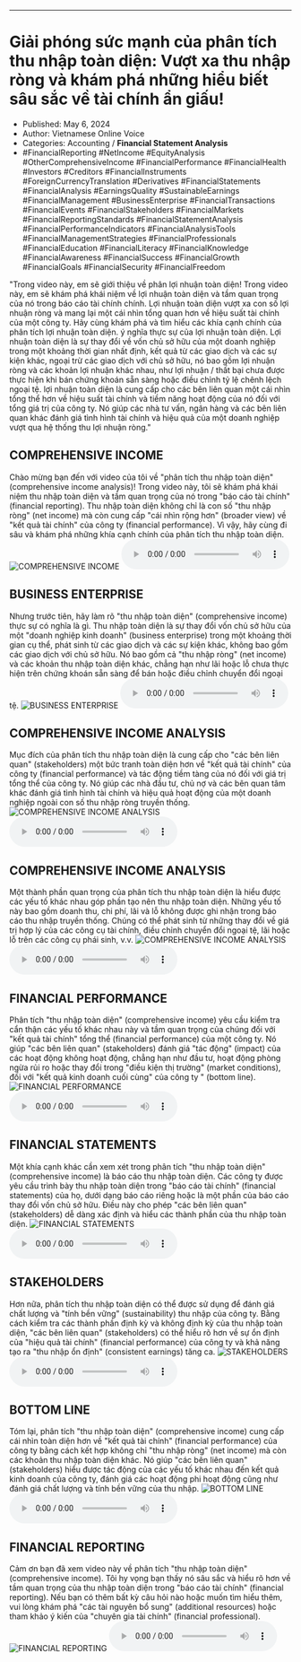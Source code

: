 
---

# Giải phóng sức mạnh của phân tích thu nhập toàn diện: Vượt xa thu nhập ròng và khám phá những hiểu biết sâu sắc về tài chính ẩn giấu!

- Published: May 6, 2024
- Author: Vietnamese Online Voice
- Categories: Accounting / **Financial Statement Analysis**
- #FinancialReporting #NetIncome #EquityAnalysis #OtherComprehensiveIncome #FinancialPerformance #FinancialHealth #Investors #Creditors #FinancialInstruments #ForeignCurrencyTranslation #Derivatives #FinancialStatements #FinancialAnalysis #EarningsQuality #SustainableEarnings #FinancialManagement #BusinessEnterprise #FinancialTransactions #FinancialEvents #FinancialStakeholders #FinancialMarkets #FinancialReportingStandards #FinancialStatementAnalysis #FinancialPerformanceIndicators #FinancialAnalysisTools #FinancialManagementStrategies #FinancialProfessionals #FinancialEducation #FinancialLiteracy #FinancialKnowledge #FinancialAwareness #FinancialSuccess #FinancialGrowth #FinancialGoals #FinancialSecurity #FinancialFreedom

"Trong video này, em sẽ giới thiệu về phân lợi nhuận toàn diện! Trong video này, em sẽ khám phá khái niệm về lợi nhuận toàn diện và tầm quan trọng của nó trong báo cáo tài chính chính. Lợi nhuận toàn diện vượt xa con số lợi nhuận ròng và mang lại một cái nhìn tổng quan hơn về hiệu suất tài chính của một công ty. Hãy cùng khám phá và tìm hiểu các khía cạnh chính của phân tích lợi nhuận toàn diện. ý nghĩa thực sự của lợi nhuận toàn diện. Lợi nhuận toàn diện là sự thay đổi về vốn chủ sở hữu của một doanh nghiệp trong một khoảng thời gian nhất định, kết quả từ các giao dịch và các sự kiện khác, ngoại trừ các giao dịch với chủ sở hữu, nó bao gồm lợi nhuận ròng và các khoản lợi nhuận khác nhau, như lợi nhuận / thất bại chưa được thực hiện khi bán chứng khoán sẵn sàng hoặc điều chỉnh tỷ lệ chênh lệch ngoại tệ. lợi nhuận toàn diện là cung cấp cho các bên liên quan một cái nhìn tổng thể hơn về hiệu suất tài chính và tiềm năng hoạt động của nó đối với tổng giá trị của công ty. Nó giúp các nhà tư vấn, ngân hàng và các bên liên quan khác đánh giá tình hình tài chính và hiệu quả của một doanh nghiệp vượt qua hệ thống thu lợi nhuận ròng."


## COMPREHENSIVE INCOME

Chào mừng bạn đến với video của tôi về "phân tích thu nhập toàn diện" (comprehensive income analysis)! Trong video này, tôi sẽ khám phá khái niệm thu nhập toàn diện và tầm quan trọng của nó trong "báo cáo tài chính" (financial reporting). Thu nhập toàn diện không chỉ là con số "thu nhập ròng" (net income) mà còn cung cấp "cái nhìn rộng hơn" (broader view) về "kết quả tài chính" của công ty (financial performance). Vì vậy, hãy cùng đi sâu và khám phá những khía cạnh chính của phân tích thu nhập toàn diện.
![COMPREHENSIVE INCOME](https://http-archiver-apis-production-80.schnworks.com/storage/images/transitions/2024-05-06/transition-23535180450-Montserrat-Bold-673AB7.jpg)
<audio controls>
    <source src="https://http-archiver-apis-production-80.schnworks.com/storage/storage/audio/file-15358044288.mp3" type="audio/mpeg">
</audio>



## BUSINESS ENTERPRISE

Nhưng trước tiên, hãy làm rõ "thu nhập toàn diện" (comprehensive income) thực sự có nghĩa là gì. Thu nhập toàn diện là sự thay đổi vốn chủ sở hữu của một "doanh nghiệp kinh doanh" (business enterprise) trong một khoảng thời gian cụ thể, phát sinh từ các giao dịch và các sự kiện khác, không bao gồm các giao dịch với chủ sở hữu. Nó bao gồm cả "thu nhập ròng" (net income) và các khoản thu nhập toàn diện khác, chẳng hạn như lãi hoặc lỗ chưa thực hiện trên chứng khoán sẵn sàng để bán hoặc điều chỉnh chuyển đổi ngoại tệ.
![BUSINESS ENTERPRISE](https://http-archiver-apis-production-80.schnworks.com/storage/images/transitions/2024-05-06/transition-1757985122-Montserrat-Bold-303F9F.jpg)
<audio controls>
    <source src="https://http-archiver-apis-production-80.schnworks.com/storage/storage/audio/file-38400255820.mp3" type="audio/mpeg">
</audio>



## COMPREHENSIVE INCOME ANALYSIS

Mục đích của phân tích thu nhập toàn diện là cung cấp cho "các bên liên quan" (stakeholders) một bức tranh toàn diện hơn về "kết quả tài chính" của công ty (financial performance) và tác động tiềm tàng của nó đối với giá trị tổng thể của công ty. Nó giúp các nhà đầu tư, chủ nợ và các bên quan tâm khác đánh giá tình hình tài chính và hiệu quả hoạt động của một doanh nghiệp ngoài con số thu nhập ròng truyền thống.
![COMPREHENSIVE INCOME ANALYSIS](https://http-archiver-apis-production-80.schnworks.com/storage/images/transitions/2024-05-06/transition-44910563297-Montserrat-Medium-4A148C.jpg)
<audio controls>
    <source src="https://http-archiver-apis-production-80.schnworks.com/storage/storage/audio/file-13077537818.mp3" type="audio/mpeg">
</audio>



## COMPREHENSIVE INCOME ANALYSIS

Một thành phần quan trọng của phân tích thu nhập toàn diện là hiểu được các yếu tố khác nhau góp phần tạo nên thu nhập toàn diện. Những yếu tố này bao gồm doanh thu, chi phí, lãi và lỗ không được ghi nhận trong báo cáo thu nhập truyền thống. Chúng có thể phát sinh từ những thay đổi về giá trị hợp lý của các công cụ tài chính, điều chỉnh chuyển đổi ngoại tệ, lãi hoặc lỗ trên các công cụ phái sinh, v.v.
![COMPREHENSIVE INCOME ANALYSIS](https://http-archiver-apis-production-80.schnworks.com/storage/images/transitions/2024-05-06/transition--12508850879-Montserrat-Thin-673AB7.jpg)
<audio controls>
    <source src="https://http-archiver-apis-production-80.schnworks.com/storage/storage/audio/file-3132402281.mp3" type="audio/mpeg">
</audio>



## FINANCIAL PERFORMANCE

Phân tích "thu nhập toàn diện" (comprehensive income) yêu cầu kiểm tra cẩn thận các yếu tố khác nhau này và tầm quan trọng của chúng đối với "kết quả tài chính" tổng thể (financial performance) của một công ty. Nó giúp "các bên liên quan" (stakeholders) đánh giá "tác động" (impact) của các hoạt động không hoạt động, chẳng hạn như đầu tư, hoạt động phòng ngừa rủi ro hoặc thay đổi trong "điều kiện thị trường" (market conditions), đối với "kết quả kinh doanh cuối cùng" của công ty " (bottom line).
![FINANCIAL PERFORMANCE](https://http-archiver-apis-production-80.schnworks.com/storage/images/transitions/2024-05-06/transition-27716523685-Montserrat-Black-673AB7.jpg)
<audio controls>
    <source src="https://http-archiver-apis-production-80.schnworks.com/storage/storage/audio/file-17727528460.mp3" type="audio/mpeg">
</audio>



## FINANCIAL STATEMENTS

Một khía cạnh khác cần xem xét trong phân tích "thu nhập toàn diện" (comprehensive income) là báo cáo thu nhập toàn diện. Các công ty được yêu cầu trình bày thu nhập toàn diện trong "báo cáo tài chính" (financial statements) của họ, dưới dạng báo cáo riêng hoặc là một phần của báo cáo thay đổi vốn chủ sở hữu. Điều này cho phép "các bên liên quan" (stakeholders) dễ dàng xác định và hiểu các thành phần của thu nhập toàn diện.
![FINANCIAL STATEMENTS](https://http-archiver-apis-production-80.schnworks.com/storage/images/transitions/2024-05-06/transition-581335347-Montserrat-Bold-004895.jpg)
<audio controls>
    <source src="https://http-archiver-apis-production-80.schnworks.com/storage/storage/audio/file-21177006123.mp3" type="audio/mpeg">
</audio>



## STAKEHOLDERS

Hơn nữa, phân tích thu nhập toàn diện có thể được sử dụng để đánh giá chất lượng và "tính bền vững" (sustainability) thu nhập của công ty. Bằng cách kiểm tra các thành phần định kỳ và không định kỳ của thu nhập toàn diện, "các bên liên quan" (stakeholders) có thể hiểu rõ hơn về sự ổn định của "hiệu quả tài chính" (financial performance) của công ty và khả năng tạo ra "thu nhập ổn định" (consistent earnings) tăng ca.
![STAKEHOLDERS](https://http-archiver-apis-production-80.schnworks.com/storage/images/transitions/2024-05-06/transition-14093842565-Montserrat-Black-9C27B0.jpg)
<audio controls>
    <source src="https://http-archiver-apis-production-80.schnworks.com/storage/storage/audio/file-54027064793.mp3" type="audio/mpeg">
</audio>



## BOTTOM LINE

Tóm lại, phân tích "thu nhập toàn diện" (comprehensive income) cung cấp cái nhìn toàn diện hơn về "kết quả tài chính" (financial performance) của công ty bằng cách kết hợp không chỉ "thu nhập ròng" (net income) mà còn các khoản thu nhập toàn diện khác. Nó giúp "các bên liên quan" (stakeholders) hiểu được tác động của các yếu tố khác nhau đến kết quả kinh doanh của công ty, đánh giá các hoạt động phi hoạt động cũng như đánh giá chất lượng và tính bền vững của thu nhập.
![BOTTOM LINE](https://http-archiver-apis-production-80.schnworks.com/storage/images/transitions/2024-05-06/transition-14559650680-Montserrat-Bold-673AB7.jpg)
<audio controls>
    <source src="https://http-archiver-apis-production-80.schnworks.com/storage/storage/audio/file-49971224675.mp3" type="audio/mpeg">
</audio>



## FINANCIAL REPORTING

Cảm ơn bạn đã xem video này về phân tích "thu nhập toàn diện" (comprehensive income). Tôi hy vọng bạn thấy nó sâu sắc và hiểu rõ hơn về tầm quan trọng của thu nhập toàn diện trong "báo cáo tài chính" (financial reporting). Nếu bạn có thêm bất kỳ câu hỏi nào hoặc muốn tìm hiểu thêm, vui lòng khám phá "các tài nguyên bổ sung" (additional resources) hoặc tham khảo ý kiến ​​của "chuyên gia tài chính" (financial professional).
![FINANCIAL REPORTING](https://http-archiver-apis-production-80.schnworks.com/storage/images/transitions/2024-05-06/transition-32450220157-Montserrat-SemiBold-4A148C.jpg)
<audio controls>
    <source src="https://http-archiver-apis-production-80.schnworks.com/storage/storage/audio/file-9342578353.mp3" type="audio/mpeg">
</audio>


